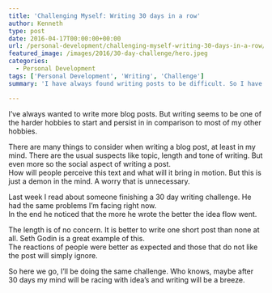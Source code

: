 ```yaml
---
title: 'Challenging Myself: Writing 30 days in a row'
author: Kenneth
type: post
date: 2016-04-17T00:00:00+00:00
url: /personal-development/challenging-myself-writing-30-days-in-a-row/
featured_image: /images/2016/30-day-challenge/hero.jpeg
categories:
  - Personal Development
tags: ['Personal Development', 'Writing', 'Challenge']
summary: 'I have always found writing posts to be difficult. So I have taken up a challenge. Which one and what does it mean? Read the post to learn more.'

---
```

I’ve always wanted to write more blog posts. But writing seems to be one of the harder hobbies to start and persist in in comparison to most of my other hobbies.

There are many things to consider when writing a blog post, at least in my mind. There are the usual suspects like topic, length and tone of writing. But even more so the social aspect of writing a post.  
How will people perceive this text and what will it bring in motion. But this is just a demon in the mind. A worry that is unnecessary.

Last week I read about someone finishing a 30 day writing challenge. He had the same problems I’m facing right now.  
In the end he noticed that the more he wrote the better the idea flow went.  

The length is of no concern. It is better to write one short post than none at all. Seth Godin is a great example of this.  
The reactions of people were better as expected and those that do not like the post will simply ignore.

So here we go, I’ll be doing the same challenge. Who knows, maybe after 30 days my mind will be racing with idea’s and writing will be a breeze.